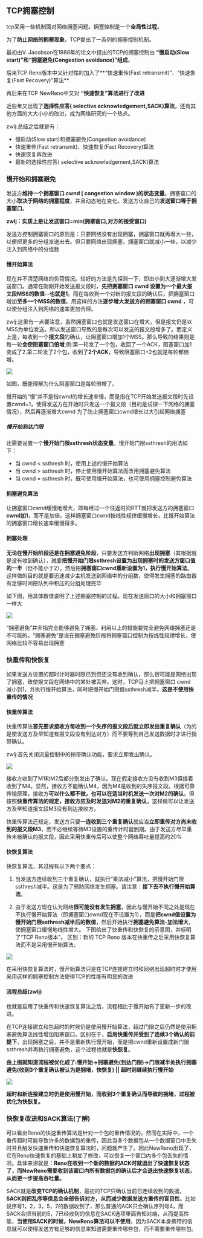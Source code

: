## TCP拥塞控制
tcp采用一些机制面对网络拥塞问题。拥塞控制是一个**全局性过程**。

为了**防止网络的拥塞现象**，TCP提出了一系列的拥塞控制机制。

最初由V. Jacobson在1988年的论文中提出的TCP的拥塞控制由 **“慢启动(Slow start)”和“拥塞避免(Congestion avoidance)”组成**。

后来TCP Reno版本中又针对性的加入了**“快速重传(Fast retransmit)”、“快速恢复(Fast Recovery)”算法**.

再后来在TCP NewReno中又对 **“快速恢复”算法进行了改进**

近些年又出现了**选择性应答( selective acknowledgement,SACK)算法**，还有其他方面的大大小小的改进，成为网络研究的一个热点。

zwlj:总结之后就是有：
 - 慢启动(Slow start)和拥塞避免(Congestion avoidance)
 - 快速重传(Fast retransmit)、快速恢复(Fast Recovery)算法
 - 快速恢复再改进
 - 最新的选择性应答( selective acknowledgement,SACK)算法

### 慢开始和拥塞避免
发送方**维持一个拥塞窗口 cwnd ( congestion window )的状态变量**。拥塞窗口的大小**取决于网络的拥塞程度**，并且动态地在变化。发送方让自己的**发送窗口等于拥塞窗口**。

**zwlj：实质上是让发送窗口=min(拥塞窗口,对方的接受窗口)**

发送方控制拥塞窗口的原则是：只要网络没有出现拥塞，拥塞窗口就再增大一些，以便把更多的分组发送出去。但只要网络出现拥塞，拥塞窗口就减小一些，以减少注入到网络中的分组数

#### 慢开始算法
现在并不清楚网络的负荷情况。较好的方法是先探测一下，即由小到大逐渐增大发送窗口。通常在刚刚开始发送报文段时，**先把拥塞窗口 cwnd 设置为一个最大报文段MSS的数值--也就是1**。而在每收到一个对新的报文段的确认后，把拥塞窗口增加**至多一个MSS的数值**。用这样的方法**逐步增大发送方的拥塞窗口 cwnd** ，可以使分组注入到网络的速率更加合理。

zwlj:这里有一点要注意，虽然拥塞窗口也就是发送窗口在增大，但是报文仍是以MSS为单位发送。所以发送窗口导致的是每次可以发送的报文段增多了。而定义上是，每收到一个**报文段**的确认，让阻塞窗口增加1个MSS。那么导致的结果则是每一轮**会使阻塞窗口倍增**,例:第一轮发了一个包，收回了一个ACK，阻塞窗口加1变成了2.第二轮发了2个包，收到了**2个ACK**，导致阻塞窗口+2也就是每轮都倍增。

![](image/tcp5.jpg)

如图，既能理解为什么阻塞窗口是每轮倍增了。

慢开始的“慢”并不是指cwnd的增长速率慢，而是指在TCP开始发送报文段时先设置cwnd=1，使得发送方在开始时只发送一个报文段（目的是试探一下网络的拥塞情况），然后再逐渐增大cwnd
为了防止拥塞窗口cwnd增长过大引起网络拥塞


##### 慢开始到达门限
还需要设置一个**慢开始门限ssthresh状态变量**。慢开始门限ssthresh的用法如下：
 - 当 cwnd < ssthresh 时，使用上述的慢开始算法
 - 当 cwnd > ssthresh 时，停止使用慢开始算法而改用拥塞避免算法
 - 当 cwnd = ssthresh 时，既可使用慢开始算法，也可使用拥塞控制避免算法

#### 拥塞避免算法
让拥塞窗口cwnd缓慢地增大，即每经过一个往返时间RTT就把发送方的拥塞窗口**cwnd加1**，而不是加倍。这样拥塞窗口cwnd按线性规律缓慢增长，比慢开始算法的拥塞窗口增长速率缓慢得多。

#### 拥塞处理
**无论在慢开始阶段还是在拥塞避免阶段**，只要发送方判断网络**出现拥塞**（其根据就是没有收到确认），就要**把慢开始门限ssthresh设置为出现拥塞时的发送方窗口值的一半**（但不能小于2）。然后把**拥塞窗口cwnd重新设置为1，执行慢开始算法**。这样做的目的就是要迅速减少主机发送到网络中的分组数，使得发生拥塞的路由器有足够时间把队列中积压的分组处理完毕

如下图，用具体数值说明了上述拥塞控制的过程。现在发送窗口的大小和拥塞窗口一样大

![](image/tcp6.jpg)

“拥塞避免”并非指完全能够避免了拥塞。利用以上的措施要完全避免网络拥塞还是不可能的。“拥塞避免”是说在拥塞避免阶段将拥塞窗口控制为按线性规律增长，使网络比较不容易出现拥塞

### 快重传和快恢复
如果发送方设置的超时计时器时限已到但还没有收到确认，那么很可能是网络出现了拥塞，致使报文段在网络中的某处被丢弃。这时，TCP马上把拥塞窗口 cwnd 减小到1，并执行慢开始算法，同时把慢开始门限值ssthresh减半。**这是不使用快重传的情况**

#### 快重传算法
快重传算法**首先要求接收方每收到一个失序的报文段后就立即发出重复确认**（为的是使发送方及早知道有报文段没有到达对方）而不要等到自己发送数据时才进行捎带确认。

zwlj:首先关闭流量控制中的捎带确认功能，要求立即发出确认。

![](image/tcp7.jpg)


接收方收到了M1和M2后都分别发出了确认。现在假定接收方没有收到M3但接着收到了M4。显然，接收方不能确认M4，因为M4是收到的失序报文段。根据可靠传输原理，接收方**可以什么都不做，也可以在适当时机发送一次对M2的确认**。但按照**快重传算法的规定，接收方应及时发送对M2的重复确认**，这样做可以让发送方及早知道报文段M3没有到达接收方。

快重传算法还规定，发送方只要**一连收到三个重复确认**就应当**立即重传对方尚未收到的报文段M3**，而不必继续等待M3设置的重传计时器到期。由于发送方尽早重传未被确认的报文段，因此采用快重传后可以使整个网络吞吐量提高约20%

#### 快恢复算法
快恢复算法，其过程有以下两个要点：

1. 当发送方连续收到三个重复确认，就执行“乘法减小”算法，把慢开始门限ssthresh减半。这是为了预防网络发生拥塞。请注意：**接下去不执行慢开始算法**。

2. 由于发送方现在认为网络**很可能没有发生拥塞**，因此与慢开始不同之处是现在不执行慢开始算法（即拥塞窗口cwnd现在不设置为1），而是**把cwnd值设置为慢开始门限ssthresh减半后的数值**，然后开始执行**拥塞避免算法-加法增大**，使拥塞窗口缓慢地线性增大。 下图给出了快重传和快恢复的示意图，并标明了“TCP Reno版本”。 区别：新的 TCP Reno 版本在快重传之后采用快恢复算法而不是采用慢开始算法。

![](image/tcp8.jpg)

在采用快恢复算法时，慢开始算法只是在TCP连接建立时和网络出现超时时才使用
采用这样的拥塞控制方法使得TCP的性能有明显的改进

#### 流程总结(zwlj)
也就是启用了快重传和快速恢复算法之后，流程相比于慢开始有了更新一步的改进。

在TCP连接建立和包超时的时候仍是使用慢开始算法，超过门限之后仍然是使用拥塞避免算法线性增加阻塞窗口。区别在于，**启用快重传并受到了连续3个确认的前提下**，出现拥塞之后，并不是重新执行慢开始，而是把cwnd重新设置成新门限ssthresh并再执行拥塞避免，这个过程也就是**快恢复**。

**由上图就知道流程被优化成了:慢开始->拥塞避免(到达门限)->门限减半处执行拥塞避免(收到3个重复确认被认为是拥堵，快恢复) || 超时则继续执行慢开始**

![](image/tcp9.jpg)

**超时和新连接建立时仍是使用慢开始，而收到3个重复确认而导致的拥堵，过程被优化为快恢复。**


### 快恢复改进和SACK算法(了解)
可以看出Reno的快速重传算法是针对一个包的重传情况的，然而在实际中，一个重传超时可能导致许多的数据包的重传，因此当多个数据包从一个数据窗口中丢失时并且触发快速重传和快速恢复算法时，问题就产生了。因此NewReno出现了，它在Reno快速恢复的基础上稍加了修改，可以恢复一个窗口内多个包丢失的情况。具体来讲就是：**Reno在收到一个新的数据的ACK时就退出了快速恢复状态了，而NewReno需要收到该窗口内所有数据包的确认后才会退出快速恢复状态，从而更一步提高吞吐量。**

SACK就是**改变TCP的确认机制**，最初的TCP只确认当前已连续收到的数据，**SACK则把乱序等信息会全部告诉对方，从而减少数据发送方重传的盲目性**。比如说序号1，2，3，5，7的数据收到了，那么普通的ACK只会确认序列号4，而SACK会把当前的5，7已经收到的信息在SACK选项里面告知对端，从而提高性能，**当使用SACK的时候，NewReno算法可以不使用**，因为SACK本身携带的信息就可以使得发送方有足够的信息来知道需要重传哪些包，而不需要重传哪些包。
